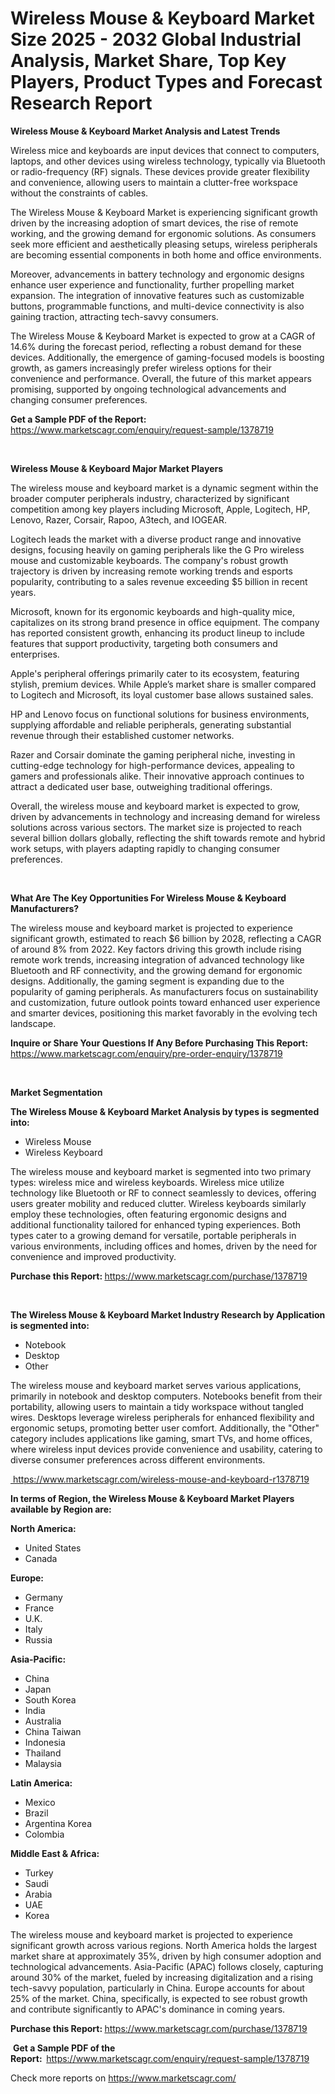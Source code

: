 <p><h1>Wireless Mouse & Keyboard Market Size 2025 - 2032 Global Industrial Analysis, Market Share, Top Key Players, Product Types and Forecast Research Report</h1></p><p><strong>Wireless Mouse & Keyboard Market Analysis and Latest Trends</strong></p>
<p><p>Wireless mice and keyboards are input devices that connect to computers, laptops, and other devices using wireless technology, typically via Bluetooth or radio-frequency (RF) signals. These devices provide greater flexibility and convenience, allowing users to maintain a clutter-free workspace without the constraints of cables. </p><p>The Wireless Mouse & Keyboard Market is experiencing significant growth driven by the increasing adoption of smart devices, the rise of remote working, and the growing demand for ergonomic solutions. As consumers seek more efficient and aesthetically pleasing setups, wireless peripherals are becoming essential components in both home and office environments. </p><p>Moreover, advancements in battery technology and ergonomic designs enhance user experience and functionality, further propelling market expansion. The integration of innovative features such as customizable buttons, programmable functions, and multi-device connectivity is also gaining traction, attracting tech-savvy consumers. </p><p>The Wireless Mouse & Keyboard Market is expected to grow at a CAGR of 14.6% during the forecast period, reflecting a robust demand for these devices. Additionally, the emergence of gaming-focused models is boosting growth, as gamers increasingly prefer wireless options for their convenience and performance. Overall, the future of this market appears promising, supported by ongoing technological advancements and changing consumer preferences.</p></p>
<p><strong>Get a Sample PDF of the Report:&nbsp;</strong> <a href="https://www.marketscagr.com/enquiry/request-sample/1378719?utm_campaign=2268&utm_medium=2&utm_source=Github&utm_content=ia&utm_term=05022025&utm_id=wireless-mouse-keyboard">https://www.marketscagr.com/enquiry/request-sample/1378719</a></p>
<p>&nbsp;</p>
<p><strong>Wireless Mouse & Keyboard Major Market Players</strong></p>
<p><p>The wireless mouse and keyboard market is a dynamic segment within the broader computer peripherals industry, characterized by significant competition among key players including Microsoft, Apple, Logitech, HP, Lenovo, Razer, Corsair, Rapoo, A3tech, and IOGEAR.</p><p>Logitech leads the market with a diverse product range and innovative designs, focusing heavily on gaming peripherals like the G Pro wireless mouse and customizable keyboards. The company's robust growth trajectory is driven by increasing remote working trends and esports popularity, contributing to a sales revenue exceeding $5 billion in recent years.</p><p>Microsoft, known for its ergonomic keyboards and high-quality mice, capitalizes on its strong brand presence in office equipment. The company has reported consistent growth, enhancing its product lineup to include features that support productivity, targeting both consumers and enterprises.</p><p>Apple's peripheral offerings primarily cater to its ecosystem, featuring stylish, premium devices. While Apple’s market share is smaller compared to Logitech and Microsoft, its loyal customer base allows sustained sales. </p><p>HP and Lenovo focus on functional solutions for business environments, supplying affordable and reliable peripherals, generating substantial revenue through their established customer networks.</p><p>Razer and Corsair dominate the gaming peripheral niche, investing in cutting-edge technology for high-performance devices, appealing to gamers and professionals alike. Their innovative approach continues to attract a dedicated user base, outweighing traditional offerings.</p><p>Overall, the wireless mouse and keyboard market is expected to grow, driven by advancements in technology and increasing demand for wireless solutions across various sectors. The market size is projected to reach several billion dollars globally, reflecting the shift towards remote and hybrid work setups, with players adapting rapidly to changing consumer preferences.</p></p>
<p>&nbsp;</p>
<p><strong>What Are The Key Opportunities For Wireless Mouse & Keyboard Manufacturers?</strong></p>
<p><p>The wireless mouse and keyboard market is projected to experience significant growth, estimated to reach $6 billion by 2028, reflecting a CAGR of around 8% from 2022. Key factors driving this growth include rising remote work trends, increasing integration of advanced technology like Bluetooth and RF connectivity, and the growing demand for ergonomic designs. Additionally, the gaming segment is expanding due to the popularity of gaming peripherals. As manufacturers focus on sustainability and customization, future outlook points toward enhanced user experience and smarter devices, positioning this market favorably in the evolving tech landscape.</p></p>
<p><strong>Inquire or Share Your Questions If Any Before Purchasing This Report:</strong> <a href="https://www.marketscagr.com/enquiry/pre-order-enquiry/1378719?utm_campaign=2268&utm_medium=2&utm_source=Github&utm_content=ia&utm_term=05022025&utm_id=wireless-mouse-keyboard">https://www.marketscagr.com/enquiry/pre-order-enquiry/1378719</a></p>
<p>&nbsp;</p>
<p><strong>Market Segmentation</strong></p>
<p><strong>The Wireless Mouse & Keyboard Market Analysis by types is segmented into:</strong></p>
<p><ul><li>Wireless Mouse</li><li>Wireless Keyboard</li></ul></p>
<p><p>The wireless mouse and keyboard market is segmented into two primary types: wireless mice and wireless keyboards. Wireless mice utilize technology like Bluetooth or RF to connect seamlessly to devices, offering users greater mobility and reduced clutter. Wireless keyboards similarly employ these technologies, often featuring ergonomic designs and additional functionality tailored for enhanced typing experiences. Both types cater to a growing demand for versatile, portable peripherals in various environments, including offices and homes, driven by the need for convenience and improved productivity.</p></p>
<p><strong>Purchase this Report:&nbsp;</strong><a href="https://www.marketscagr.com/purchase/1378719?utm_campaign=2268&utm_medium=2&utm_source=Github&utm_content=ia&utm_term=05022025&utm_id=wireless-mouse-keyboard">https://www.marketscagr.com/purchase/1378719</a></p>
<p>&nbsp;</p>
<p><strong>The Wireless Mouse & Keyboard Market Industry Research by Application is segmented into:</strong></p>
<p><ul><li>Notebook</li><li>Desktop</li><li>Other</li></ul></p>
<p><p>The wireless mouse and keyboard market serves various applications, primarily in notebook and desktop computers. Notebooks benefit from their portability, allowing users to maintain a tidy workspace without tangled wires. Desktops leverage wireless peripherals for enhanced flexibility and ergonomic setups, promoting better user comfort. Additionally, the "Other" category includes applications like gaming, smart TVs, and home offices, where wireless input devices provide convenience and usability, catering to diverse consumer preferences across different environments.</p></p>
<p><a href="https://www.marketscagr.com/wireless-mouse-and-keyboard-r1378719?utm_campaign=2268&utm_medium=2&utm_source=Github&utm_content=ia&utm_term=05022025&utm_id=wireless-mouse-keyboard">&nbsp;https://www.marketscagr.com/wireless-mouse-and-keyboard-r1378719</a></p>
<p><strong>In terms of Region, the Wireless Mouse & Keyboard Market Players available by Region are:</strong></p>
<p>
    <p> <strong> North America: </strong>
        <ul>
            <li>United States</li>
            <li>Canada</li>
        </ul>
        </p> 
    <p> <strong> Europe: </strong>
        <ul>
            <li>Germany</li>
            <li>France</li>
            <li>U.K.</li>
            <li>Italy</li>
            <li>Russia</li>
        </ul>
        </p> 
    <p> <strong> Asia-Pacific: </strong>
        <ul>
            <li>China</li>
            <li>Japan</li>
            <li>South Korea</li>
            <li>India</li>
            <li>Australia</li>
            <li>China Taiwan</li>
            <li>Indonesia</li>
            <li>Thailand</li>
            <li>Malaysia</li>
        </ul>
        </p> 
    <p> <strong> Latin America: </strong>
        <ul>
            <li>Mexico</li>
            <li>Brazil</li>
            <li>Argentina Korea</li>
            <li>Colombia</li>
        </ul>
        </p> 
    <p> <strong> Middle East & Africa: </strong>
        <ul>
            <li>Turkey</li>
            <li>Saudi</li>
            <li>Arabia</li>
            <li>UAE</li>
            <li>Korea</li>
        </ul>
    </p>
    </p>
<p><p>The wireless mouse and keyboard market is projected to experience significant growth across various regions. North America holds the largest market share at approximately 35%, driven by high consumer adoption and technological advancements. Asia-Pacific (APAC) follows closely, capturing around 30% of the market, fueled by increasing digitalization and a rising tech-savvy population, particularly in China. Europe accounts for about 25% of the market. China, specifically, is expected to see robust growth and contribute significantly to APAC's dominance in coming years.</p></p>
<p><strong>Purchase this Report: </strong><a href="https://www.marketscagr.com/purchase/1378719?utm_campaign=2268&utm_medium=2&utm_source=Github&utm_content=ia&utm_term=05022025&utm_id=wireless-mouse-keyboard">https://www.marketscagr.com/purchase/1378719</a></p>
<p>&nbsp;<strong>Get a Sample PDF of the Report:&nbsp;&nbsp;</strong><a href="https://www.marketscagr.com/enquiry/request-sample/1378719?utm_campaign=2268&utm_medium=2&utm_source=Github&utm_content=ia&utm_term=05022025&utm_id=wireless-mouse-keyboard">https://www.marketscagr.com/enquiry/request-sample/1378719</a></p>
<p><strong></strong></p>
<p>Check more reports on <a href="https://www.marketscagr.com/?utm_campaign=2268&utm_medium=2&utm_source=Github&utm_content=ia&utm_term=05022025&utm_id=wireless-mouse-keyboard">https://www.marketscagr.com/</a></p>